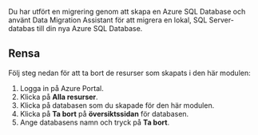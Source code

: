Du har utfört en migrering genom att skapa en Azure SQL Database och använt Data Migration Assistant för att migrera en lokal, SQL Server-databas till din nya Azure SQL Database.

## <a name="cleanup"></a>Rensa

Följ steg nedan för att ta bort de resurser som skapats i den här modulen:

1. Logga in på Azure Portal.
2. Klicka på **Alla resurser**.
3. Klicka på databasen som du skapade för den här modulen.
4. Klicka på **Ta bort** på **översiktssidan** för databasen.
5. Ange databasens namn och tryck på **Ta bort**.